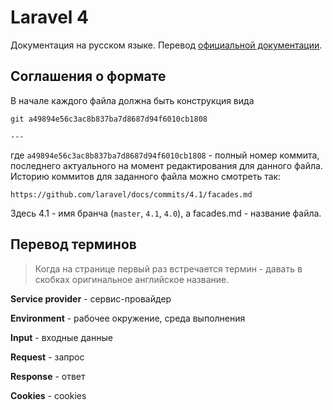 Laravel 4
====

Документация на русском языке. Перевод [официальной документации](https://github.com/laravel/docs).

## Соглашения о формате

В начале каждого файла должна быть конструкция вида 

	git a49894e56c3ac8b837ba7d8687d94f6010cb1808

	---

где `a49894e56c3ac8b837ba7d8687d94f6010cb1808` - полный номер коммита, последнего актуального на момент редактирования для данного файла. 
Историю коммитов для заданного файла можно смотреть так:

`https://github.com/laravel/docs/commits/4.1/facades.md`

Здесь 4.1 - имя бранча (`master`, `4.1`, `4.0`), а facades.md - название файла.

## Перевод терминов

> Когда на странице первый раз встречается термин - давать в скобках оригинальное английское название.

**Service provider** - сервис-провайдер

**Environment** - рабочее окружение, среда выполнения

**Input** - входные данные

**Request** - запрос

**Response** - ответ

**Cookies** - cookies

